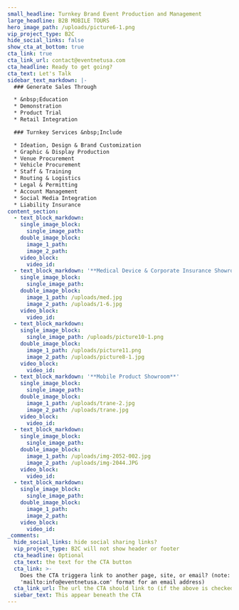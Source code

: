 ```yaml
---
small_headline: Turnkey Brand Event Production and Management
large_headline: B2B MOBILE TOURS
hero_image_path: /uploads/picture6-1.png
vip_project_type: B2C
hide_social_links: false
show_cta_at_bottom: true
cta_link: true
cta_link_url: contact@eventnetusa.com
cta_headline: Ready to get going?
cta_text: Let's Talk
sidebar_text_markdown: |-
  ### Generate Sales Through

  * &nbsp;Education
  * Demonstration
  * Product Trial
  * Retail Integration

  ### Turnkey Services &nbsp;Include

  * Ideation, Design & Brand Customization
  * Graphic & Display Production
  * Venue Procurement
  * Vehicle Procurement
  * Staff & Training
  * Routing & Logistics
  * Legal & Permitting
  * Account Management
  * Social Media Integration
  * Liability Insurance
content_section:
  - text_block_markdown:
    single_image_block:
      single_image_path:
    double_image_block:
      image_1_path:
      image_2_path:
    video_block:
      video_id:
  - text_block_markdown: '**Medical Device & Corporate Insurance Showroom**'
    single_image_block:
      single_image_path:
    double_image_block:
      image_1_path: /uploads/med.jpg
      image_2_path: /uploads/1-6.jpg
    video_block:
      video_id:
  - text_block_markdown:
    single_image_block:
      single_image_path: /uploads/picture10-1.png
    double_image_block:
      image_1_path: /uploads/picture11.png
      image_2_path: /uploads/picture8-1.jpg
    video_block:
      video_id:
  - text_block_markdown: '**Mobile Product Showroom**'
    single_image_block:
      single_image_path:
    double_image_block:
      image_1_path: /uploads/trane-2.jpg
      image_2_path: /uploads/trane.jpg
    video_block:
      video_id:
  - text_block_markdown:
    single_image_block:
      single_image_path:
    double_image_block:
      image_1_path: /uploads/img-2052-002.jpg
      image_2_path: /uploads/img-2044.JPG
    video_block:
      video_id:
  - text_block_markdown:
    single_image_block:
      single_image_path:
    double_image_block:
      image_1_path:
      image_2_path:
    video_block:
      video_id:
_comments:
  hide_social_links: hide social sharing links?
  vip_project_type: B2C will not show header or footer
  cta_headline: Optional
  cta_text: the text for the CTA button
  cta_link: >-
    Does the CTA triggera link to another page, site, or email? (note: use
    'mailto:info@eventnetusa.com' format for an email address)
  cta_link_url: The url the CTA should link to (if the above is checked)
  siebar_text: This appear beneath the CTA
---
```

